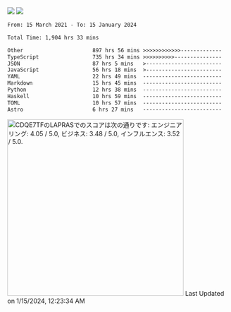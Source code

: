 <div>
  <img src="https://github-readme-stats.vercel.app/api?username=naporin0624&count_private=true&show_icons=true" />
  <img src="https://github-readme-stats.vercel.app/api/top-langs/?username=naporin0624&layout=compact&hide=css" />
  <!--START_SECTION:waka-->

```txt
From: 15 March 2021 - To: 15 January 2024

Total Time: 1,904 hrs 33 mins

Other                      897 hrs 56 mins >>>>>>>>>>>>-------------   47.15 %
TypeScript                 735 hrs 34 mins >>>>>>>>>>---------------   38.62 %
JSON                       87 hrs 5 mins   >------------------------   04.57 %
JavaScript                 56 hrs 18 mins  >------------------------   02.96 %
YAML                       22 hrs 49 mins  -------------------------   01.20 %
Markdown                   15 hrs 45 mins  -------------------------   00.83 %
Python                     12 hrs 38 mins  -------------------------   00.66 %
Haskell                    10 hrs 59 mins  -------------------------   00.58 %
TOML                       10 hrs 57 mins  -------------------------   00.57 %
Astro                      6 hrs 27 mins   -------------------------   00.34 %
```

<!--END_SECTION:waka-->
  
  <!--START_SECTION:lapras-card-->
<p ><a href="https://lapras.com/public/CDQE7TF" target="_blank" rel="noopener noreferrer"><img alt="CDQE7TFのLAPRASでのスコアは次の通りです: エンジニアリング: 4.05 / 5.0, ビジネス: 3.48 / 5.0, インフルエンス: 3.52 / 5.0." src="https://lapras-card-generator.vercel.app/api/svg?e=4.05&b=3.48&i=3.52&b1=%23232323&b2=%236d6d6d&i1=%23212121&i2=%23818181&l=ja" width="400" ></a>  
Last Updated on 1/15/2024, 12:23:34 AM</p>
<!--END_SECTION:lapras-card-->
</div>
